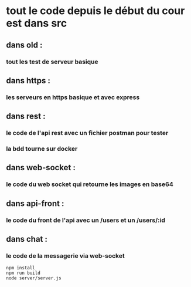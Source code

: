 # tout le code depuis le début du cour est dans src

## dans old : 
### tout les test de serveur basique

## dans https :
### les serveurs en https basique et avec express

## dans rest :
### le code de l'api rest avec un fichier postman pour tester
### la bdd tourne sur docker

## dans web-socket :
### le code du web socket qui retourne les images en base64

## dans api-front :
### le code du front de l'api avec un /users et un /users/:id

## dans chat :
### le code de la messagerie via web-socket
```
npm install
npm run build
node server/server.js
```
